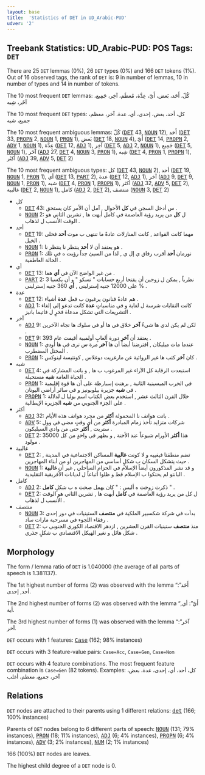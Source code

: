 ```yaml
---
layout: base
title:  'Statistics of DET in UD_Arabic-PUD'
udver: '2'
---
```


## Treebank Statistics: UD_Arabic-PUD: POS Tags: `DET`

There are 25 `DET` lemmas (0%), 26 `DET` types (0%) and 166 `DET` tokens (1%).
Out of 16 observed tags, the rank of `DET` is: 9 in number of lemmas, 10 in number of types and 14 in number of tokens.

The 10 most frequent `DET` lemmas: كُلّ، أَحَد، بَعض، أَيّ، عِدَّة، مُعظَم، آخِر، جَمِيع، آخَر، شِبه

The 10 most frequent `DET` types:  كل، أحد، بعض، إحدى، أي، عدة، آخر، معظم، جميع، شبه

The 10 most frequent ambiguous lemmas: كُلّ (<tt><a href="ar_pud-pos-DET.html">DET</a></tt> 43, <tt><a href="ar_pud-pos-NOUN.html">NOUN</a></tt> 12), أَحَد (<tt><a href="ar_pud-pos-DET.html">DET</a></tt> 33, <tt><a href="ar_pud-pos-PROPN.html">PROPN</a></tt> 2, <tt><a href="ar_pud-pos-NOUN.html">NOUN</a></tt> 1, <tt><a href="ar_pud-pos-PRON.html">PRON</a></tt> 1), بَعض (<tt><a href="ar_pud-pos-DET.html">DET</a></tt> 18, <tt><a href="ar_pud-pos-NOUN.html">NOUN</a></tt> 4), أَيّ (<tt><a href="ar_pud-pos-DET.html">DET</a></tt> 14, <tt><a href="ar_pud-pos-PROPN.html">PROPN</a></tt> 2, <tt><a href="ar_pud-pos-ADV.html">ADV</a></tt> 1, <tt><a href="ar_pud-pos-NOUN.html">NOUN</a></tt> 1), عِدَّة (<tt><a href="ar_pud-pos-DET.html">DET</a></tt> 12, <tt><a href="ar_pud-pos-ADJ.html">ADJ</a></tt> 1), آخِر (<tt><a href="ar_pud-pos-DET.html">DET</a></tt> 5, <tt><a href="ar_pud-pos-ADJ.html">ADJ</a></tt> 2, <tt><a href="ar_pud-pos-NOUN.html">NOUN</a></tt> 1), جَمِيع (<tt><a href="ar_pud-pos-DET.html">DET</a></tt> 5, <tt><a href="ar_pud-pos-NOUN.html">NOUN</a></tt> 1), آخَر (<tt><a href="ar_pud-pos-ADJ.html">ADJ</a></tt> 27, <tt><a href="ar_pud-pos-DET.html">DET</a></tt> 4, <tt><a href="ar_pud-pos-NOUN.html">NOUN</a></tt> 3, <tt><a href="ar_pud-pos-PRON.html">PRON</a></tt> 1), شِبه (<tt><a href="ar_pud-pos-DET.html">DET</a></tt> 4, <tt><a href="ar_pud-pos-PRON.html">PRON</a></tt> 1, <tt><a href="ar_pud-pos-PROPN.html">PROPN</a></tt> 1), أَكثَر (<tt><a href="ar_pud-pos-ADJ.html">ADJ</a></tt> 39, <tt><a href="ar_pud-pos-ADV.html">ADV</a></tt> 5, <tt><a href="ar_pud-pos-DET.html">DET</a></tt> 2)

The 10 most frequent ambiguous types:  كل (<tt><a href="ar_pud-pos-DET.html">DET</a></tt> 43, <tt><a href="ar_pud-pos-NOUN.html">NOUN</a></tt> 2), أحد (<tt><a href="ar_pud-pos-DET.html">DET</a></tt> 19, <tt><a href="ar_pud-pos-NOUN.html">NOUN</a></tt> 1, <tt><a href="ar_pud-pos-PRON.html">PRON</a></tt> 1), أي (<tt><a href="ar_pud-pos-DET.html">DET</a></tt> 13, <tt><a href="ar_pud-pos-PART.html">PART</a></tt> 2), عدة (<tt><a href="ar_pud-pos-DET.html">DET</a></tt> 12, <tt><a href="ar_pud-pos-ADJ.html">ADJ</a></tt> 1), آخر (<tt><a href="ar_pud-pos-ADJ.html">ADJ</a></tt> 9, <tt><a href="ar_pud-pos-DET.html">DET</a></tt> 9, <tt><a href="ar_pud-pos-NOUN.html">NOUN</a></tt> 1, <tt><a href="ar_pud-pos-PRON.html">PRON</a></tt> 1), شبه (<tt><a href="ar_pud-pos-DET.html">DET</a></tt> 4, <tt><a href="ar_pud-pos-PRON.html">PRON</a></tt> 1, <tt><a href="ar_pud-pos-PROPN.html">PROPN</a></tt> 1), أكثر (<tt><a href="ar_pud-pos-ADJ.html">ADJ</a></tt> 32, <tt><a href="ar_pud-pos-ADV.html">ADV</a></tt> 5, <tt><a href="ar_pud-pos-DET.html">DET</a></tt> 2), غالبية (<tt><a href="ar_pud-pos-DET.html">DET</a></tt> 2, <tt><a href="ar_pud-pos-NOUN.html">NOUN</a></tt> 1), كامل (<tt><a href="ar_pud-pos-ADJ.html">ADJ</a></tt> 2, <tt><a href="ar_pud-pos-DET.html">DET</a></tt> 2), منتصف (<tt><a href="ar_pud-pos-NOUN.html">NOUN</a></tt> 3, <tt><a href="ar_pud-pos-DET.html">DET</a></tt> 2)


* كل
  * <tt><a href="ar_pud-pos-DET.html">DET</a></tt> 43: س أدخل السجن في <b>كل</b> الأحوال , آمل أن الأمر كان يستحق .
  * <tt><a href="ar_pud-pos-NOUN.html">NOUN</a></tt> 2: ل <b>كل</b> من يريد رؤية العاصمة في كامل أبهت ها , تشرين الثاني هو الوقت الأنسب ل لذهاب .
* أحد
  * <tt><a href="ar_pud-pos-DET.html">DET</a></tt> 19: مهما كانت القواعد , كانت المنازلات عادةً ما تنتهي ب موت <b>أحد</b> فحلي الخيل .
  * <tt><a href="ar_pud-pos-NOUN.html">NOUN</a></tt> 1: هو يعتقد أن لا <b>أحد</b> ينتظر نا ينتظر نا .
  * <tt><a href="ar_pud-pos-PRON.html">PRON</a></tt> 1: نورمان <b>أحد</b> أقرب رفاق ي إل ي , لذا من السيئ جداً رؤيت ه في تلك الحالة العاطفية .
* أي
  * <tt><a href="ar_pud-pos-DET.html">DET</a></tt> 13: من غير الواضح الآن في <b>أي</b> هما .
  * <tt><a href="ar_pud-pos-PART.html">PART</a></tt> 2: نظرياً , يمكن ل زوجين أن يفتحا أربع حسابات " تسكو " و أن يكسبا 3 % على 12000 جنيه إسترليني , <b>أي</b> 360 جنيه إسترليني .
* عدة
  * <tt><a href="ar_pud-pos-DET.html">DET</a></tt> 12: هم عادةً فنانون يرغبون ب فعل <b>عدة</b> أشياء .
  * <tt><a href="ar_pud-pos-ADJ.html">ADJ</a></tt> 1: كانت النقابات شرسة ل لغاية و في مناسباتٍ <b>عدة</b> كانت تدعو إلى إلغاء التشريعات التي تشكل مدعاة فخرٍ ل فاتيما بانيز .
* آخر
  * <tt><a href="ar_pud-pos-ADJ.html">ADJ</a></tt> 9: لكن لم يكن لدي ها شيءٌ <b>آخر</b> خلاق في ها أو في سلوك ها تجاه الآخرين .
  * <tt><a href="ar_pud-pos-DET.html">DET</a></tt> 9: يعتقد أن <b>آخر</b> دورة ألعابٍ أولمبية أقيمت عام 393 .
  * <tt><a href="ar_pud-pos-NOUN.html">NOUN</a></tt> 1: عندما مات ميليكان , افترضنا أيضاً أن ها <b>آخر</b> مرة س نرى في ها أودي المختل المضطرب .
  * <tt><a href="ar_pud-pos-PRON.html">PRON</a></tt> 1: كان <b>آخر</b> كتب ها غير الروائية عن مارغريت دوغلاس , كونتيسة لينوكس .
* شبه
  * <tt><a href="ar_pud-pos-DET.html">DET</a></tt> 4: استبعدت الرقابة كل الآراء غير المرغوب ب ها , و باتت المشاركة في الحياة العامة <b>شبه</b> مستحيلة .
  * <tt><a href="ar_pud-pos-PRON.html">PRON</a></tt> 1: في الحرب الميسينية الثانية , برهنت إسبارطة على أن ها قوة إقليمية في <b>شبه</b> جزيرة بيلوبونيز و في سائر أراضي اليونان .
  * <tt><a href="ar_pud-pos-PROPN.html">PROPN</a></tt> 1: خلال القرن الثالث عشر , استخدم بعض الكتاب اسم بوليا ل لدلالة على الجزء الجنوبي من <b>شبه</b> الجزيرة الإيطالية .
* أكثر
  * <tt><a href="ar_pud-pos-ADJ.html">ADJ</a></tt> 32: باتت هواتف نا المحمولة <b>أكثر</b> من مجرد هواتف هذه الأيام .
  * <tt><a href="ar_pud-pos-ADV.html">ADV</a></tt> 5: شركات متزايد تأخذ زمام المبادرة <b>أكثر</b> من أي وقتٍ مضى في وول ستريت , <b>أكثر</b> حتى من وادي السيليكون .
  * <tt><a href="ar_pud-pos-DET.html">DET</a></tt> 2: هذا <b>أكثر</b> الأورام شيوعاً عند الأجنة , و يظهر في واحدٍ من كل 35000 مولود .
* غالبية
  * <tt><a href="ar_pud-pos-DET.html">DET</a></tt> 2: تضم منطقتا فيغييه و لا كونت <b>غالبية</b> المساكن الاجتماعية في المدينة , حيث يتشكل السكان ب شكلٍ أساسي من المهاجرين أو من أبناء المهاجرين .
  * <tt><a href="ar_pud-pos-NOUN.html">NOUN</a></tt> 1: و قد نشر المذكورون أيضاً الإسلام في الحزام الساحلي , غير أن <b>غالبية</b> البانتو لم يحتكوا ب الإسلام قط و ظلوا أتباعاً ل لديانات الأفريقية التقليدية .
* كامل
  * <tt><a href="ar_pud-pos-ADJ.html">ADJ</a></tt> 2: ذكرت زوجت ه أليس : " كان يهمل صحت ه ب شكلٍ <b>كامل</b> " .
  * <tt><a href="ar_pud-pos-DET.html">DET</a></tt> 2: ل كل من يريد رؤية العاصمة في <b>كامل</b> أبهت ها , تشرين الثاني هو الوقت الأنسب ل لذهاب .
* منتصف
  * <tt><a href="ar_pud-pos-NOUN.html">NOUN</a></tt> 3: بدأت في شركة شكسبير الملكية في <b>منتصف</b> الستينيات في دور إحدى رفقاء اللجوء في مسرحية مارات ساد .
  * <tt><a href="ar_pud-pos-DET.html">DET</a></tt> 2: منذ <b>منتصف</b> ستينيات القرن العشرين , ازدهر الاقتصاد الكوري الجنوبي ب شكل هائل و تغير الهيكل الاقتصادي ب شكلٍ جذري .

## Morphology

The form / lemma ratio of `DET` is 1.040000 (the average of all parts of speech is 1.381137).

The 1st highest number of forms (2) was observed with the lemma “أَحَد”: أحد, إحدى.

The 2nd highest number of forms (2) was observed with the lemma “أَيّ”: أي, أية.

The 3rd highest number of forms (1) was observed with the lemma “آخَر”: آخر.

`DET` occurs with 1 features: <tt><a href="ar_pud-feat-Case.html">Case</a></tt> (162; 98% instances)

`DET` occurs with 3 feature-value pairs: `Case=Acc`, `Case=Gen`, `Case=Nom`

`DET` occurs with 4 feature combinations.
The most frequent feature combination is `Case=Gen` (82 tokens).
Examples: كل، أحد، أي، إحدى، عدة، بعض، آخر، جميع، معظم، أغلب


## Relations

`DET` nodes are attached to their parents using 1 different relations: <tt><a href="ar_pud-dep-det.html">det</a></tt> (166; 100% instances)

Parents of `DET` nodes belong to 6 different parts of speech: <tt><a href="ar_pud-pos-NOUN.html">NOUN</a></tt> (131; 79% instances), <tt><a href="ar_pud-pos-PRON.html">PRON</a></tt> (18; 11% instances), <tt><a href="ar_pud-pos-ADJ.html">ADJ</a></tt> (6; 4% instances), <tt><a href="ar_pud-pos-PROPN.html">PROPN</a></tt> (6; 4% instances), <tt><a href="ar_pud-pos-ADV.html">ADV</a></tt> (3; 2% instances), <tt><a href="ar_pud-pos-NUM.html">NUM</a></tt> (2; 1% instances)

166 (100%) `DET` nodes are leaves.

The highest child degree of a `DET` node is 0.

